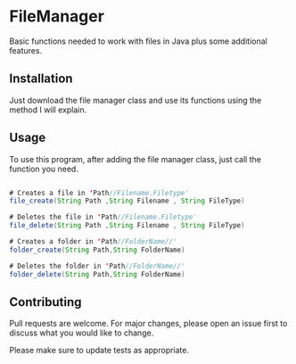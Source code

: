 # FileManager

Basic functions needed to work with files in Java plus some additional features.

## Installation

Just download the file manager class and use its functions using the method I will explain.


## Usage
To use this program, after adding the file manager class, just call the function you need.
```java

# Creates a file in 'Path//Filename.Filetype' 
file_create(String Path ,String Filename , String FileType)

# Deletes the file in 'Path//Filename.Filetype' 
file_delete(String Path ,String Filename , String FileType)

# Creates a folder in 'Path//FolderName//' 
folder_create(String Path,String FolderName)

# Deletes the folder in 'Path//FolderName//'
folder_delete(String Path,String FolderName)

```



## Contributing

Pull requests are welcome. For major changes, please open an issue first
to discuss what you would like to change.

Please make sure to update tests as appropriate.
